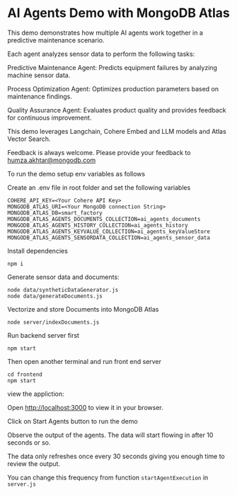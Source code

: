 # AI Agents Demo with MongoDB Atlas

This demo demonstrates how multiple AI agents work together in a predictive maintenance scenario.

Each agent analyzes sensor data to perform the following tasks:

Predictive Maintenance Agent: Predicts equipment failures by analyzing machine sensor data.

Process Optimization Agent: Optimizes production parameters based on maintenance findings.

Quality Assurance Agent: Evaluates product quality and provides feedback for continuous improvement.

This demo leverages Langchain, Cohere Embed and LLM models and Atlas Vector Search.

Feedback is always welcome. Please provide your feedback to humza.akhtar@mongodb.com


To run the demo setup env variables as follows

Create an .env file in root folder and set the following variables

```
COHERE_API_KEY=<Your Cohere API Key>
MONGODB_ATLAS_URI=<Your MongoDB connection String>
MONGODB_ATLAS_DB=smart_factory
MONGODB_ATLAS_AGENTS_DOCUMENTS_COLLECTION=ai_agents_documents
MONGODB_ATLAS_AGENTS_HISTORY_COLLECTION=ai_agents_history
MONGODB_ATLAS_AGENTS_KEYVALUE_COLLECTION=ai_agents_keyValueStore
MONGODB_ATLAS_AGENTS_SENSORDATA_COLLECTION=ai_agents_sensor_data
```

Install dependencies
```
npm i
```

Generate sensor data and documents:
```
node data/syntheticDataGenerator.js
node data/generateDocuments.js
```
Vectorize and store Documents into MongoDB Atlas
```
node server/indexDocuments.js
```


Run backend server first
```
npm start
```
Then open another terminal and run front end server
```
cd frontend
npm start
```

view the appliction:

Open [http://localhost:3000](http://localhost:3000) to view it in your browser.

Click on Start Agents button to run the demo

Observe the output of the agents. The data will start flowing in after 10 seconds or so.

The data only refreshes once every 30 seconds giving you enough time to review the output.

You can change this frequency from function `startAgentExecution` in `server.js`



